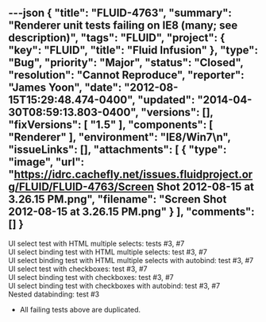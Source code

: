 ---json
{
  "title": "FLUID-4763",
  "summary": "Renderer unit tests failing on IE8 (many; see description)",
  "tags": "FLUID",
  "project": {
    "key": "FLUID",
    "title": "Fluid Infusion"
  },
  "type": "Bug",
  "priority": "Major",
  "status": "Closed",
  "resolution": "Cannot Reproduce",
  "reporter": "James Yoon",
  "date": "2012-08-15T15:29:48.474-0400",
  "updated": "2014-04-30T08:59:13.803-0400",
  "versions": [],
  "fixVersions": [
    "1.5"
  ],
  "components": [
    "Renderer"
  ],
  "environment": "IE8/Win7\n",
  "issueLinks": [],
  "attachments": [
    {
      "type": "image",
      "url": "https://idrc.cachefly.net/issues.fluidproject.org/FLUID/FLUID-4763/Screen Shot 2012-08-15 at 3.26.15 PM.png",
      "filename": "Screen Shot 2012-08-15 at 3.26.15 PM.png"
    }
  ],
  "comments": []
}
---
UI select test with HTML multiple selects: tests #3, #7\
UI select binding test with HTML multiple selects: test #3, #7\
UI select binding test with HTML multiple selects with autobind: test #3, #7\
UI select test with checkboxes: test #3, #7\
UI select binding test with checkboxes: test #3, #7\
UI select binding test with checkboxes with autobind: test #3, #7\
Nested databinding: test #3

* All failing tests above are duplicated.

        